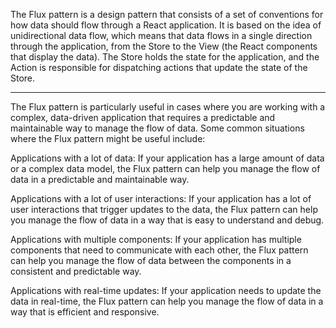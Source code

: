 The Flux pattern is a design pattern that consists of a set of conventions for how data should flow through a React application. It is based on the idea of unidirectional data flow, which means that data flows in a single direction through the application, from the Store to the View (the React components that display the data). The Store holds the state for the application, and the Action is responsible for dispatching actions that update the state of the Store.

---

The Flux pattern is particularly useful in cases where you are working with a complex, data-driven application that requires a predictable and maintainable way to manage the flow of data. Some common situations where the Flux pattern might be useful include:

Applications with a lot of data: If your application has a large amount of data or a complex data model, the Flux pattern can help you manage the flow of data in a predictable and maintainable way.

Applications with a lot of user interactions: If your application has a lot of user interactions that trigger updates to the data, the Flux pattern can help you manage the flow of data in a way that is easy to understand and debug.

Applications with multiple components: If your application has multiple components that need to communicate with each other, the Flux pattern can help you manage the flow of data between the components in a consistent and predictable way.

Applications with real-time updates: If your application needs to update the data in real-time, the Flux pattern can help you manage the flow of data in a way that is efficient and responsive.